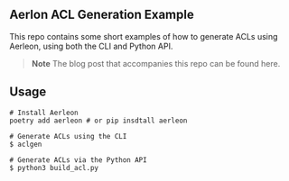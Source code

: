 ## Aerlon ACL Generation Example
This repo contains some short examples of how to generate ACLs using Aerleon, using both the CLI and Python API.

> **Note**
> The blog post that accompanies this repo can be found here.


## Usage

```
# Install Aerleon
poetry add aerleon # or pip insdtall aerleon

# Generate ACLs using the CLI
$ aclgen

# Generate ACLs via the Python API
$ python3 build_acl.py
```


